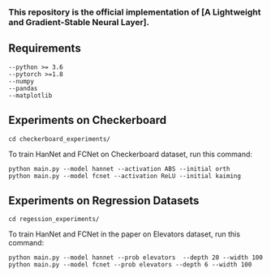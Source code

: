 ### This repository is the official implementation of [A Lightweight and Gradient-Stable Neural Layer].

## Requirements
```
--python >= 3.6
--pytorch >=1.8
--numpy
--pandas
--matplotlib
```
## Experiments on Checkerboard

```
cd checkerboard_experiments/
```

To train HanNet and FCNet on Checkerboard dataset, run this command:

```
python main.py --model hannet --activation ABS --initial orth 
python main.py --model fcnet --activation ReLU --initial kaiming
```

## Experiments on Regression Datasets
```
cd regession_experiments/
```
To train HanNet and FCNet in the paper on Elevators dataset, run this command:
```
python main.py --model hannet --prob elevators  --depth 20 --width 100
python main.py --model fcnet --prob elevators --depth 6 --width 100 
```

